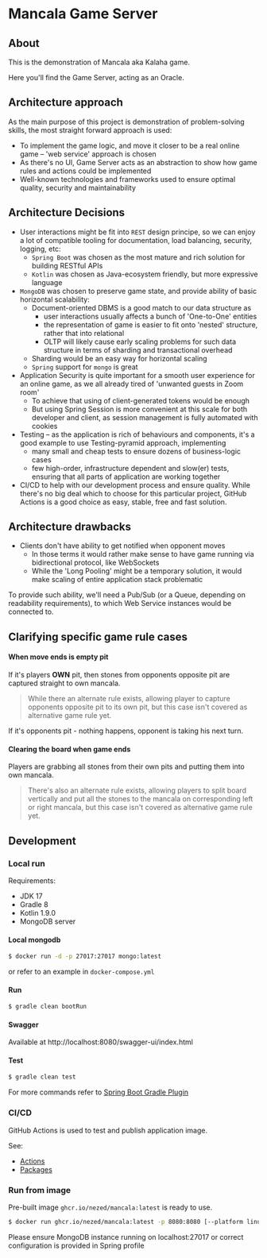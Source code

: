 # Mancala Game Server

## About

This is the demonstration of Mancala aka Kalaha game.

Here you'll find the Game Server, acting as an Oracle.

## Architecture approach

As the main purpose of this project is demonstration of problem-solving skills, the most straight forward approach is used:

- To implement the game logic, and move it closer to be a real online game – 'web service' approach is chosen 
- As there's no UI, Game Server acts as an abstraction to show how game rules and actions could be implemented
- Well-known technologies and frameworks used to ensure optimal quality, security and maintainability

## Architecture Decisions

- User interactions might be fit into `REST` design principe, so we can enjoy a lot of compatible tooling for documentation, load balancing, security, logging, etc:
    - `Spring Boot` was chosen as the most mature and rich solution for building RESTful APIs
    - `Kotlin` was chosen as Java-ecosystem friendly, but more expressive language
- `MongoDB` was chosen to preserve game state, and provide ability of basic horizontal scalability:
  - Document-oriented DBMS is a good match to our data structure as
    - user interactions usually affects a bunch of 'One-to-One' entities  
    - the representation of game is easier to fit onto 'nested' structure, rather that into relational
    - OLTP will likely cause early scaling problems for such data structure in terms of sharding and transactional overhead
  - Sharding would be an easy way for horizontal scaling
  - `Spring` support for `mongo` is great
- Application Security is quite important for a smooth user experience for an online game, as we all already tired of 'unwanted guests in Zoom room'
  - To achieve that using of client-generated tokens would be enough
  - But using Spring Session is more convenient at this scale for both developer and client, as session management is fully automated with cookies
- Testing – as the application is rich of behaviours and components, it's a good example to use Testing-pyramid approach, implementing
  - many small and cheap tests to ensure dozens of business-logic cases
  - few high-order, infrastructure dependent and slow(er) tests, ensuring that all parts of application are working together
- CI/CD to help with our development process and ensure quality. While there's no big deal which to choose for this particular project, GitHub Actions is a good choice as easy, stable, free and fast solution. 

## Architecture drawbacks

- Clients don't have ability to get notified when opponent moves
  - In those terms it would rather make sense to have game running via bidirectional protocol, like WebSockets
  - While the 'Long Pooling' might be a temporary solution, it would make scaling of entire application stack problematic

To provide such ability, we'll need a Pub/Sub (or a Queue, depending on readability requirements), to which Web Service instances would be connected to.

## Clarifying specific game rule cases

#### When move ends is empty pit

If it's players **OWN** pit, then stones from opponents opposite pit are captured straight to own mancala.
> While there an alternate rule exists, allowing player to capture opponents opposite pit to its own pit, but this case isn't covered as alternative game rule yet. 

If it's opponents pit - nothing happens, opponent is taking his next turn.

#### Clearing the board when game ends

Players are grabbing all stones from their own pits and putting them into own mancala. 

> There's also an alternate rule exists, allowing players to split board vertically and put all the stones to the mancala on corresponding left or right mancala, but this case isn't covered as alternative game rule yet.

## Development

### Local run

Requirements:
- JDK 17
- Gradle 8
- Kotlin 1.9.0
- MongoDB server

#### Local mongodb
```sh
$ docker run -d -p 27017:27017 mongo:latest
```

or refer to an example in `docker-compose.yml` 

#### Run
```sh
$ gradle clean bootRun
```

#### Swagger
Available at http://localhost:8080/swagger-ui/index.html 

#### Test
```sh
$ gradle clean test
```

For more commands refer to [Spring Boot Gradle Plugin](https://docs.spring.io/spring-boot/docs/current/gradle-plugin/reference/htmlsingle/)

### CI/CD

GitHub Actions is used to test and publish application image.

See:
- [Actions](https://github.com/nezed/mancala/actions)
- [Packages](https://github.com/nezed/mancala/pkgs/container/mancala)

### Run from image

Pre-built image `ghcr.io/nezed/mancala:latest` is ready to use.

```sh
$ docker run ghcr.io/nezed/mancala:latest -p 8080:8080 [--platform linux/amd64]
```

Please ensure MongoDB instance running on localhost:27017 or correct configuration is provided in Spring profile